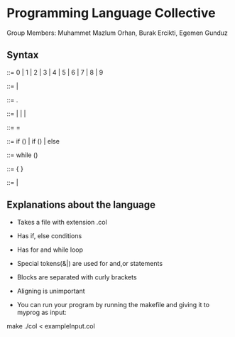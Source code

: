 # Programming Language Collective
Group Members: Muhammet Mazlum Orhan, Burak Ercikti, Egemen Gunduz


## Syntax

<digit> ::= 0 | 1 | 2 | 3 | 4 | 5 | 6 | 7 | 8 | 9

<integer> ::= <digit> | <digit><integer>

<floating point> ::= <integer>.<integer>

<statement> ::= <if-statement> | <while-statement> | <assignment> | <block>

<assignment> ::= <variable>=<expression>

<if-statement> ::= if (<condition>) <statement> |
                   if (<condition>) <statement> | else <statement>

<while-statement> ::= while (<condition>) <statement>

<block> ::= { <statement-sequence> }

<statement-sequence> ::= <statement> | <statement><statement-sequence>


## Explanations about the language

- Takes a file with extension .col
- Has if, else conditions
- Has for and while loop
- Special tokens(&|) are used for and,or statements
- Blocks are separated with curly brackets
- Aligning is unimportant

- You can run your program by running the makefile and giving it to myprog as input:

make
./col < exampleInput.col
